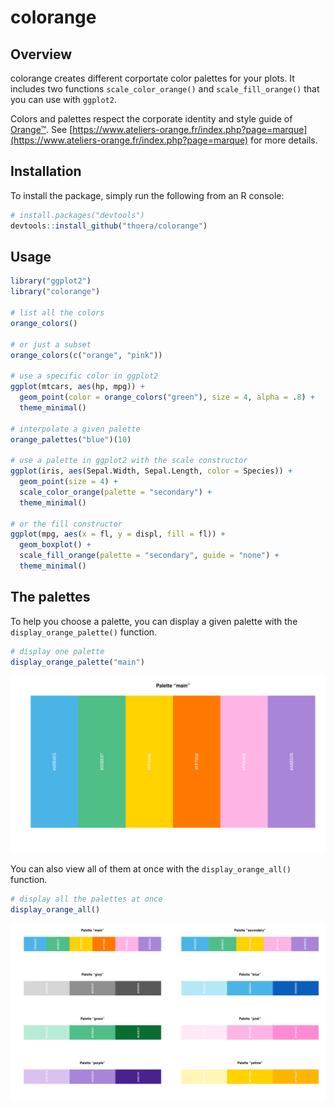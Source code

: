 # colorange

## Overview

colorange creates different corportate color palettes for your plots. It includes two functions `scale_color_orange()` and `scale_fill_orange()` that you can use with `ggplot2`.

Colors and palettes respect the corporate identity and style guide of [Orange™](https://www.orange.com/en/home). See [https://www.ateliers-orange.fr/index.php?page=marque](https://www.ateliers-orange.fr/index.php?page=marque) for more details.

## Installation

To install the package, simply run the following from an R console:

```r
# install.packages("devtools")
devtools::install_github("thoera/colorange")
```

## Usage

```r
library("ggplot2")
library("colorange")

# list all the colors
orange_colors()

# or just a subset
orange_colors(c("orange", "pink"))

# use a specific color in ggplot2
ggplot(mtcars, aes(hp, mpg)) +
  geom_point(color = orange_colors("green"), size = 4, alpha = .8) +
  theme_minimal()

# interpolate a given palette
orange_palettes("blue")(10)

# use a palette in ggplot2 with the scale constructor
ggplot(iris, aes(Sepal.Width, Sepal.Length, color = Species)) +
  geom_point(size = 4) +
  scale_color_orange(palette = "secondary") +
  theme_minimal()

# or the fill constructor
ggplot(mpg, aes(x = fl, y = displ, fill = fl)) +
  geom_boxplot() +
  scale_fill_orange(palette = "secondary", guide = "none") +
  theme_minimal()
```

## The palettes

To help you choose a palette, you can display a given palette with the `display_orange_palette()` function.

```r
# display one palette
display_orange_palette("main")
```

![palette_main.png](/palettes/palette_main.png?raw=true)

 You can also view all of them at once with the `display_orange_all()` function.

```r
# display all the palettes at once
display_orange_all()
```

![palettes_all.png](/palettes/palettes_all.png?raw=true)
